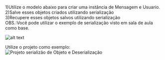 

1)Utilize o modelo abaixo para criar uma instância de Mensagem e Usuario.<br>
2)Salve esses objetos criados utilizando serialização<br>
3)Recupere esses objetos salvos utilizando serialização<br>
OBS.:Você pode utilizar o exemplo de serialização visto em sala de aula como base.<br>


![alt text](https://github.com/felipefo/poo2/blob/master/Streams_e_Serializacao/ExercicioSerializacaoMensagem/modelo_mensagem.png)

Utilize o projeto  como exemplo:
![Projeto serializão de Objeto e Deserialização](https://github.com/felipefo/poo2/tree/master/Streams_e_Serializacao/UsuarioSerializado)
